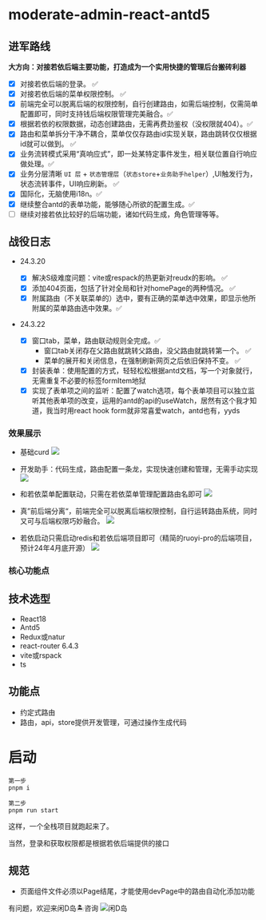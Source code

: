 # moderate-admin-react-antd5

## 进军路线

**大方向：对接若依后端主要功能，打造成为一个实用快捷的管理后台搬砖利器**

-   [x] 对接若依后端的登录。 ✅
-   [x] 对接若依后端的菜单权限控制。 ✅
-   [x] 前端完全可以脱离后端的权限控制，自行创建路由，如需后端控制，仅需简单配置即可，同时支持钱后端权限管理完美融合。✅
-   [x] 根据若依的权限数据，动态创建路由，无需再费劲鉴权（没权限就404）。✅
-   [x] 路由和菜单拆分干净不耦合，菜单仅仅存路由id实现关联，路由跳转仅仅根据id就可以做到。 ✅
-   [x] 业务流转模式采用“真响应式”，即一处某特定事件发生，相关联位置自行响应做处理。✅
-   [x] 业务分层清晰 `UI 层` + `状态管理层`（`状态store`+`业务助手helper`）,UI触发行为，状态流转事件，UI响应刷新。 ✅
-   [x] 国际化，无脑使用i18n。✅
-   [x] 继续整合antd的表单功能，能够随心所欲的配置生成。✅
-   [ ] 继续对接若依比较好的后端功能，诸如代码生成，角色管理等等。

## 战役日志

-   24.3.20

    -   [x] 解决S级难度问题：vite或respack的热更新对reudx的影响。 ✅
    -   [x] 添加404页面，包括了针对全局和针对homePage的两种情况。 ✅
    -   [x] 附属路由（不关联菜单的）选中，要有正确的菜单选中效果，即显示他所附属的菜单路由选中效果。✅

-   24.3.22
    -   [x] 窗口tab，菜单，路由联动规则全完成。✅
        -   窗口tab关闭存在父路由就跳转父路由，没父路由就跳转第一个。 ✅
        -   菜单的展开和关闭信息，在强制刷新网页之后依旧保持不变。 ✅
    -   [x] 封装表单：使用配置的方式，轻轻松松根据antd文档，写一个对象就行，无需重复不必要的标签formItem地狱
    -   [x] 实现了表单项之间的监听：配置了watch选项，每个表单项目可以独立监听其他表单项的改变，运用的antd的api的useWatch，居然有这个我才知道，我当时用react hook form就非常喜爱watch，antd也有，yyds

### 效果展示

-   基础curd
    ![](https://qiniu.moderate.run/img/QQ20240319-200618%402x.png)

-   开发助手：代码生成，路由配置一条龙，实现快速创建和管理，无需手动实现
    ![](https://qiniu.moderate.run/img/QQ20240319-201338%402x.png)

-   和若依菜单配置联动，只需在若依菜单管理配置路由名即可
    ![](https://qiniu.moderate.run/img/3667960414.png)

-   真”前后端分离“，前端完全可以脱离后端权限控制，自行运转路由系统，同时又可与后端权限巧妙融合。
    ![](https://qiniu.moderate.run/img/QQ20240319-205403%402x.png)

-   若依启动只需启动redis和若依后端项目即可（精简的ruoyi-pro的后端项目，预计24年4月底开源）
    ![](https://qiniu.moderate.run/img/QQ20240319-202525%402x.png)

### 核心功能点

## 技术选型

-   React18
-   Antd5
-   Redux或natur
-   react-router 6.4.3
-   vite或rspack
-   ts

## 功能点

-   约定式路由
-   路由，api，store提供开发管理，可通过操作生成代码

# 启动

```
第一步
pnpm i

第二步
pnpm run start
```

这样，一个全栈项目就跑起来了。

当然，登录和获取权限都是根据若依后端提供的接口

## 规范

-   页面组件文件必须以Page结尾，才能使用devPage中的路由自动化添加功能

有问题，欢迎来闲D岛🏝️咨询
![闲D岛](https://qiniu.moderate.run/IMG_4020.JPG)
